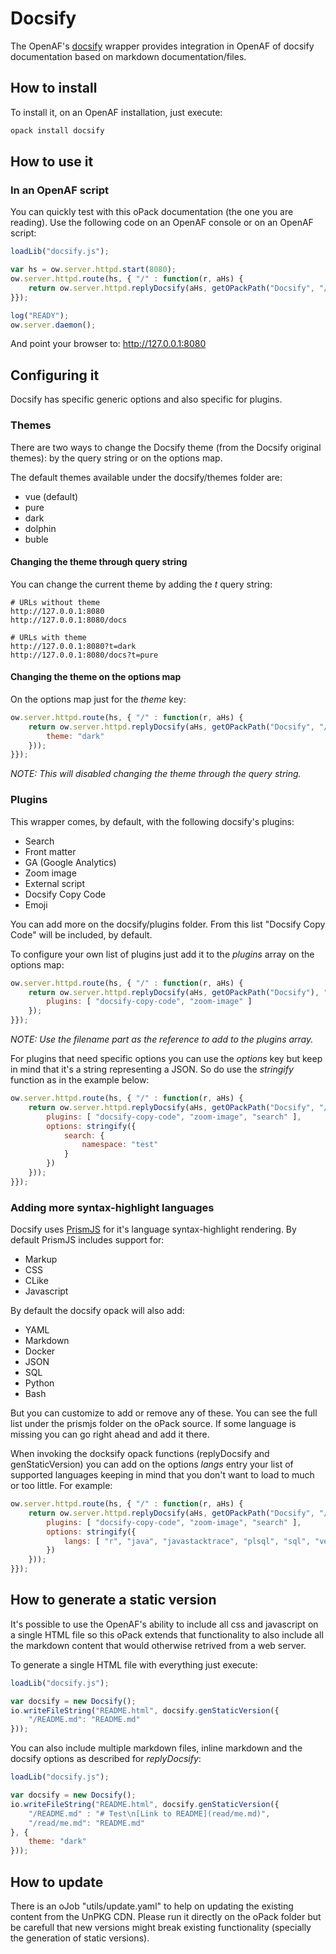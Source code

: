 # Docsify

The OpenAF's [docsify](https://docsify.js.org) wrapper provides integration in OpenAF of docsify documentation based on markdown documentation/files.

## How to install

To install it, on an OpenAF installation, just execute:

````bash
opack install docsify
````

## How to use it

### In an OpenAF script

You can quickly test with this oPack documentation (the one you are reading). Use the following code on an OpenAF console or on an OpenAF script:

````javascript
loadLib("docsify.js");

var hs = ow.server.httpd.start(8080);
ow.server.httpd.route(hs, { "/" : function(r, aHs) {
    return ow.server.httpd.replyDocsify(aHs, getOPackPath("Docsify", "/", r));
}});

log("READY");
ow.server.daemon();
````

And point your browser to: http://127.0.0.1:8080

## Configuring it

Docsify has specific generic options and also specific for plugins.

### Themes

There are two ways to change the Docsify theme (from the Docsify original themes): by the query string or on the options map.

The default themes available under the docsify/themes folder are:

* vue (default)
* pure
* dark
* dolphin
* buble

#### Changing the theme through query string

You can change the current theme by adding the _t_ query string:

````
# URLs without theme
http://127.0.0.1:8080
http://127.0.0.1:8080/docs

# URLs with theme
http://127.0.0.1:8080?t=dark
http://127.0.0.1:8080/docs?t=pure
````

#### Changing the theme on the options map

On the options map just for the _theme_ key:

````javascript
ow.server.httpd.route(hs, { "/" : function(r, aHs) {
    return ow.server.httpd.replyDocsify(aHs, getOPackPath("Docsify", "/", r, {
        theme: "dark"
    }));
}});
````

_NOTE: This will disabled changing the theme through the query string._

### Plugins

This wrapper comes, by default, with the following docsify's plugins:

* Search
* Front matter
* GA (Google Analytics)
* Zoom image
* External script
* Docsify Copy Code
* Emoji

You can add more on the docsify/plugins folder. From this list "Docsify Copy Code" will be included, by default.

To configure your own list of plugins just add it to the _plugins_ array on the options map:

````javascript
ow.server.httpd.route(hs, { "/" : function(r, aHs) {
    return ow.server.httpd.replyDocsify(aHs, getOPackPath("Docsify"), "/", r, {
        plugins: [ "docsify-copy-code", "zoom-image" ]
    });
}});
````

_NOTE: Use the filename part as the reference to add to the plugins array._

For plugins that need specific options you can use the _options_ key but keep in mind that it's a string representing a JSON. So do use the _stringify_ function as in the example below:

````javascript
ow.server.httpd.route(hs, { "/" : function(r, aHs) {
    return ow.server.httpd.replyDocsify(aHs, getOPackPath("Docsify", "/", r, {
        plugins: [ "docsify-copy-code", "zoom-image", "search" ],
        options: stringify({
            search: {
                namespace: "test"
            }
        })
    }));
}});
````

### Adding more syntax-highlight languages

Docsify uses [PrismJS](https://prismjs.com/) for it's language syntax-highlight rendering. By default PrismJS includes support for:

* Markup
* CSS
* CLike
* Javascript

By default the docsify opack will also add:

* YAML
* Markdown
* Docker
* JSON
* SQL
* Python
* Bash

But you can customize to add or remove any of these. You can see the full list under the prismjs folder on the oPack source. If some language is missing you can go right ahead and add it there.

When invoking the docksify opack functions (replyDocsify and genStaticVersion) you can add on the options _langs_ entry your list of supported languages keeping in mind that you don't want to load to much or too little. For example:

````javascript
ow.server.httpd.route(hs, { "/" : function(r, aHs) {
    return ow.server.httpd.replyDocsify(aHs, getOPackPath("Docsify", "/", r, {
        plugins: [ "docsify-copy-code", "zoom-image", "search" ],
        options: stringify({
            langs: [ "r", "java", "javastacktrace", "plsql", "sql", "velocity", "regex" ]
        })
    }));
}});
````

## How to generate a static version

It's possible to use the OpenAF's ability to include all css and javascript on a single HTML file so this oPack extends that functionality to also include all the markdown content that would otherwise retrived from a web server.

To generate a single HTML file with everything just execute:

````javascript
loadLib("docsify.js");

var docsify = new Docsify();
io.writeFileString("README.html", docsify.genStaticVersion({
    "/README.md": "README.md"
}));
````

You can also include multiple markdown files, inline markdown and the docsify options as described for _replyDocsify_: 

````javascript
loadLib("docsify.js");

var docsify = new Docsify();
io.writeFileString("README.html", docsify.genStaticVersion({
    "/README.md" : "# Test\n[Link to README](read/me.md)", 
    "/read/me.md": "README.md" 
}, {
    theme: "dark"
}));
````

## How to update

There is an oJob "utils/update.yaml" to help on updating the existing content from the UnPKG CDN. Please run it directly on the oPack folder but be carefull that new versions might break existing functionality (specially the generation of static versions).